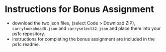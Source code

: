 # Instructions for Bonus Assignment

- download the two json files, (select Code > Download ZIP), `carrylookahead8.json` and `carryselect32.json` and place them into your ps1c repository.
- instructions for completing the bonus assignment are included in the ps1c readme.
